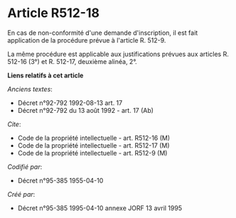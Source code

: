 # Article R512-18

En cas de non-conformité d'une demande d'inscription, il est fait application de la procédure prévue à l'article R. 512-9.

La même procédure est applicable aux justifications prévues aux articles R. 512-16 (3°) et R. 512-17, deuxième alinéa, 2°.

**Liens relatifs à cet article**

_Anciens textes_:

  - Décret n°92-792 1992-08-13 art. 17
  - Décret n°92-792 du 13 août 1992 - art. 17 (Ab)

_Cite_:

  - Code de la propriété intellectuelle - art. R512-16 (M)
  - Code de la propriété intellectuelle - art. R512-17 (M)
  - Code de la propriété intellectuelle - art. R512-9 (M)

_Codifié par_:

  - Décret n°95-385 1955-04-10

_Créé par_:

  - Décret n°95-385 1995-04-10 annexe JORF 13 avril 1995
